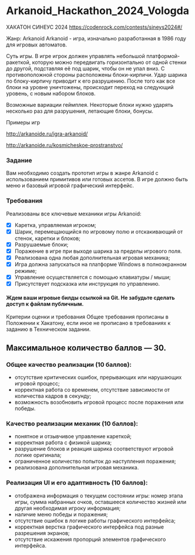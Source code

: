 # Arkanoid_Hackathon_2024_Vologda

ХАКАТОН СИНЕУС 2024
https://codenrock.com/contests/sineys2024#/

Жанр: Arkanoid
Arkanoid - игра, изначально разработанная в 1986 году для игровых автоматов.

Суть игры. В игре игрок должен управлять небольшой платформой-ракеткой, которую можно передвигать горизонтально от одной стенки до другой, подставляя её под шарик, чтобы он не упал вниз. С противоположной стороны расположены блоки-кирпичи. Удар шарика по блоку-кирпичу приводит к его разрушению. После того как все блоки на уровне уничтожены, происходит переход на следующий уровень, с новым набором блоков.

Возможные вариации геймплея. Некоторые блоки нужно ударять несколько раз для разрушения, летающие блоки, бонусы.

Примеры игр

http://arkanoide.ru/igra-arkanoid/

http://arkanoide.ru/kosmicheskoe-prostranstvo/



### Задание
Вам необходимо создать прототип игры в жанре Arkanoid с использованием примитивов или готовых ассетов.
В игре должно быть меню и базовый игровой графический интерфейс.

### Требования
Реализованы все ключевые механики игры Arkanoid:
- [x] Каретка, управляемая игроком;
- [x] Шарик, перемещающийся по игровому полю и отскакивающий от стенок, каретки и блоков;
- [x] Разрушаемые блоки;
- [x] Поражение в игре при выходе шарика за пределы игрового поля.
- [x] Реализована одна любая дополнительная игровая механика;
- [x] Игра должна запускаться на платформе Windows в полноэкранном режиме;
- [x] Управление осуществляется с помощью клавиатуры / мыши;
- [x] Присутствует подсказка или инструкция по управлению.

#### Ждем ваши игровые билды ссылкой на Git. Не забудьте сделать доступ к файлам публичным.
 

Критерии оценки и требования
Общее требования прописаны в Положении к Хакатону, если иное не прописано в требованиях к заданию в Техническом задании.

## Максимальное количество баллов — 30.
### Общее качество реализации (10 баллов):
- отсутствие критических ошибок, прерывающих или нарушающих игровой процесс;
- корректная работа со временем, отсутствие зависимости от количества кадров в секунду;
- возможность возобновить игровой процесс после поражения или победы.

### Качество реализации механик (10 баллов):
- понятное и отзывчивое управление кареткой;
- корректная работа с физикой шарика;
- разрушение блоков и реакция шарика соответствуют игровой логике оригинала;
- ограниченное количество попыток до наступления поражения;
- реализована дополнительная игровая механика.

### Реализация UI и его адаптивность (10 баллов):
- отображена информация о текущем состоянии игры: номер этапа игры, сумма набранных очков, оставшееся количество жизней или другая необходимая игроку информация;
- наличие меню победы и поражения;
- отсутствие ошибок в логике работы графического интерфейса;
- корректная верстка графического интерфейса под разные разрешения экранов;
- отсутствие искажения пропорций элементов графического интерфейса.
